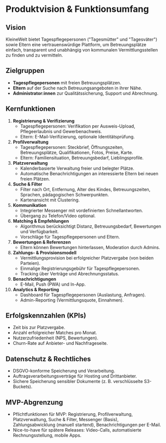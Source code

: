 # Produktvision & Funktionsumfang

## Vision
KleineWelt bietet Tagespflegepersonen ("Tagesmütter" und "Tagesväter") sowie Eltern eine vertrauenswürdige Plattform, um Betreuungsplätze einfach, transparent und unabhängig von kommunalen Vermittlungsstellen zu finden und zu vermitteln.

## Zielgruppen
- **Tagespflegepersonen** mit freien Betreuungsplätzen.
- **Eltern** auf der Suche nach Betreuungsangeboten in ihrer Nähe.
- **Administrator:innen** zur Qualitätssicherung, Support und Abrechnung.

## Kernfunktionen
1. **Registrierung & Verifizierung**
   - Tagespflegepersonen: Verifikation per Ausweis-Upload, Pflegeerlaubnis und Gewerbenachweis.
   - Eltern: E-Mail-Verifizierung, optionale Identitätsprüfung.
2. **Profilverwaltung**
   - Tagespflegepersonen: Steckbrief, Öffnungszeiten, Betreuungsplätze, Qualifikationen, Fotos, Preise, Karte.
   - Eltern: Familiensituation, Betreuungsbedarf, Lieblingsprofile.
3. **Platzverwaltung**
   - Kalenderbasierte Verwaltung freier und belegter Plätze.
   - Automatische Benachrichtigungen an interessierte Eltern bei neuen freien Plätzen.
4. **Suche & Filter**
   - Filter nach Ort, Entfernung, Alter des Kindes, Betreuungszeiten, Sprachen, pädagogischen Schwerpunkten.
   - Kartenansicht mit Clustering.
5. **Kommunikation**
   - Integrierter Messenger mit vordefinierten Schnellantworten.
   - Übergang zu Telefon/Video optional.
6. **Matching & Empfehlungen**
   - Algorithmus berücksichtigt Distanz, Betreuungsbedarf, Bewertungen und Verfügbarkeit.
   - Vorschläge für Tagespflegepersonen und Eltern.
7. **Bewertungen & Referenzen**
   - Eltern können Bewertungen hinterlassen, Moderation durch Admins.
8. **Zahlungs- & Provisionsmodell**
   - Vermittlungsprovision bei erfolgreicher Platzvergabe (von beiden Parteien).
   - Einmalige Registrierungsgebühr für Tagespflegepersonen.
   - Tracking über Verträge und Abrechnungsstatus.
9. **Benachrichtigungen**
   - E-Mail, Push (PWA) und In-App.
10. **Analytics & Reporting**
    - Dashboard für Tagespflegepersonen (Auslastung, Anfragen).
    - Admin-Reporting (Vermittlungsquote, Einnahmen).

## Erfolgskennzahlen (KPIs)
- Zeit bis zur Platzvergabe.
- Anzahl erfolgreicher Matches pro Monat.
- Nutzerzufriedenheit (NPS, Bewertungen).
- Churn-Rate auf Anbieter- und Nachfrageseite.

## Datenschutz & Rechtliches
- DSGVO-konforme Speicherung und Verarbeitung.
- Auftragsverarbeitungsverträge für Hosting und Drittanbieter.
- Sichere Speicherung sensibler Dokumente (z. B. verschlüsselte S3-Buckets).

## MVP-Abgrenzung
- Pflichtfunktionen für MVP: Registrierung, Profilverwaltung, Platzverwaltung, Suche & Filter, Messenger (Basis), Zahlungsabwicklung (manuell startend), Benachrichtigungen per E-Mail.
- Nice-to-have für spätere Releases: Video-Calls, automatisierte Rechnungsstellung, mobile Apps.
